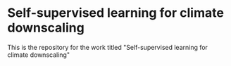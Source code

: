 # Self-supervised learning for climate downscaling
This is the repository for the work titled "Self-supervised learning for climate downscaling"
